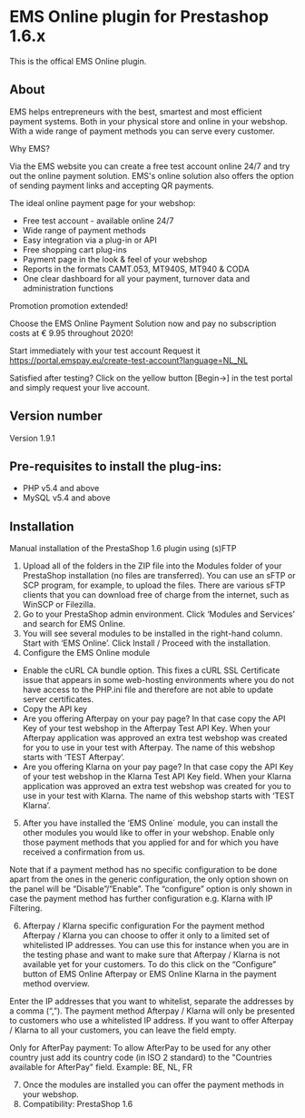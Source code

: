 # EMS Online plugin for Prestashop 1.6.x
This is the offical EMS Online plugin.

## About

EMS helps entrepreneurs with the best, smartest and most efficient payment systems. Both 
in your physical store and online in your webshop. With a wide range of payment methods 
you can serve every customer.

Why EMS?

Via the EMS website you can create a free test account online 24/7 and try out the online 
payment solution. EMS's online solution also offers the option of sending payment links and 
accepting QR payments.

The ideal online payment page for your webshop:
- Free test account - available online 24/7
- Wide range of payment methods
- Easy integration via a plug-in or API
- Free shopping cart plug-ins
- Payment page in the look & feel of your webshop
- Reports in the formats CAMT.053, MT940S, MT940 & CODA
- One clear dashboard for all your payment, turnover data and administration functions

Promotion promotion extended!

Choose the EMS Online Payment Solution now
and pay no subscription costs at € 9.95 throughout 2020!

Start immediately with your test account
Request it https://portal.emspay.eu/create-test-account?language=NL_NL 

Satisfied after testing?
Click on the yellow button [Begin→]
 in the test portal and
simply request your live account.
## Version number
Version 1.9.1

## Pre-requisites to install the plug-ins: 
- PHP v5.4 and above
- MySQL v5.4 and above

## Installation
Manual installation of the PrestaShop 1.6 plugin using (s)FTP

1. Upload all of the folders in the ZIP file into the Modules folder of your PrestaShop installation (no files are transferred).
You can use an sFTP or SCP program, for example, to upload the files. There are various sFTP clients that you can download free of charge from the internet, such as WinSCP or Filezilla.
2. Go to your PrestaShop admin environment. Click ‘Modules and Services’ and search for EMS Online.
3. You will see several modules to be installed in the right-hand column. Start with ‘EMS Online’. Click Install / Proceed with the installation.
4. Configure the EMS Online module
- Enable the cURL CA bundle option.
This fixes a cURL SSL Certificate issue that appears in some web-hosting environments where you do not have access to the PHP.ini file and therefore are not able to update server certificates.
- Copy the API key
- Are you offering Afterpay on your pay page? In that case copy the API Key of your test webshop in the Afterpay Test API Key.
When your Afterpay application was approved an extra test webshop was created for you to use in your test with Afterpay. The name of this webshop starts with ‘TEST Afterpay’.
- Are you offering Klarna on your pay page? In that case copy the API Key of your test webshop in the Klarna Test API Key field.
When your Klarna application was approved an extra test webshop was created for you to use in your test with Klarna. The name of this webshop starts with ‘TEST Klarna’.

5. After you have installed the ‘EMS Online´ module, you can install the other modules you would like to offer in your webshop.
Enable only those payment methods that you applied for and for which you have received a confirmation from us.

Note that if a payment method has no specific configuration to be done apart from the ones in the generic configuration, the only option shown on the panel will be “Disable”/”Enable”.
The “configure” option is only shown in case the payment method has further configuration e.g. Klarna with IP Filtering.

6. Afterpay / Klarna specific configuration
For the payment method Afterpay / Klarna you can choose to offer it only to a limited set of whitelisted IP addresses. You can use this for instance when you are in the testing phase and want to make sure that Afterpay / Klarna is not available yet for your customers.
To do this click on the “Configure” button of EMS Online Afterpay or EMS Online Klarna in the payment method overview.

Enter the IP addresses that you want to whitelist, separate the addresses by a comma (“,”). The payment method Afterpay / Klarna will only be presented to customers who use a whitelisted IP address.
If you want to offer Afterpay / Klarna to all your customers, you can leave the field empty.

Only for AfterPay payment: To allow AfterPay to be used for any other country just add its country code (in ISO 2 standard) to the "Countries available for AfterPay" field. Example: BE, NL, FR

7. Once the modules are installed you can offer the payment methods in your webshop.
8. Compatibility: PrestaShop 1.6
